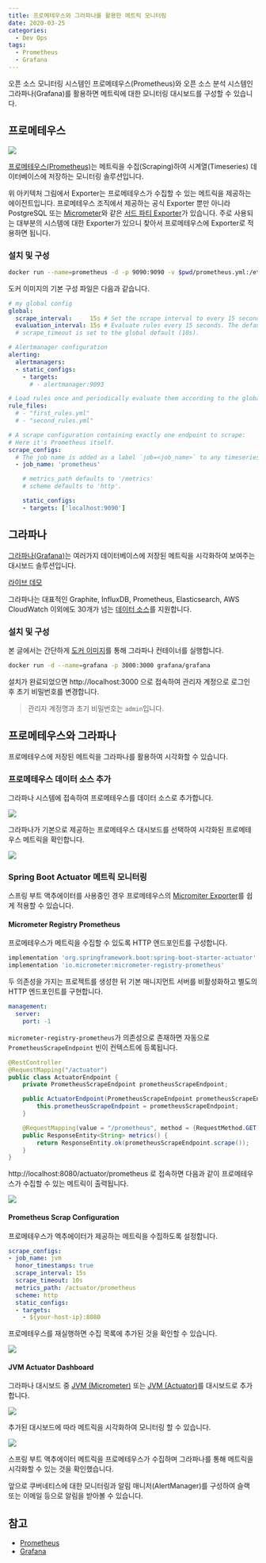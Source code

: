 ```yaml
---
title: 프로메테우스와 그라파나를 활용한 메트릭 모니터링
date: 2020-03-25
categories:
  - Dev Ops
tags:
  - Prometheus
  - Grafana
---
```


오픈 소스 모니터링 시스템인 프로메테우스(Prometheus)와 오픈 소스 분석 시스템인 그라파나(Grafana)를 활용하면 메트릭에 대한 모니터링 대시보드를 구성할 수 있습니다.

## 프로메테우스

![](https://prometheus.io/assets/architecture.png)

[프로메테우스(Prometheus)](https://prometheus.io/)는 메트릭을 수집(Scraping)하여 시계열(Timeseries) 데이터베이스에 저장하는 모니터링 솔루션입니다.

위 아키텍처 그림에서 Exporter는 프로메테우스가 수집할 수 있는 메트릭을 제공하는 에이전트입니다. 프로메테우스 조직에서 제공하는 공식 Exporter 뿐만 아니라 PostgreSQL 또는 [Micrometer](https://micrometer.io/docs/registry/prometheus)와 같은 [서드 파티 Exporter](https://prometheus.io/docs/instrumenting/exporters/)가 있습니다. 주로 사용되는 대부분의 시스템에 대한 Exporter가 있으니 찾아서 프로메테우스에 Exporter로 적용하면 됩니다.

### 설치 및 구성

```sh
docker run --name=prometheus -d -p 9090:9090 -v $pwd/prometheus.yml:/etc/prometheus/prometheus.yml prom/prometheus
```

도커 이미지의 기본 구성 파일은 다음과 같습니다.
```yml
# my global config
global:
  scrape_interval:     15s # Set the scrape interval to every 15 seconds. Default is every 1 minute.
  evaluation_interval: 15s # Evaluate rules every 15 seconds. The default is every 1 minute.
  # scrape_timeout is set to the global default (10s).

# Alertmanager configuration
alerting:
  alertmanagers:
  - static_configs:
    - targets:
      # - alertmanager:9093

# Load rules once and periodically evaluate them according to the global 'evaluation_interval'.
rule_files:
  # - "first_rules.yml"
  # - "second_rules.yml"

# A scrape configuration containing exactly one endpoint to scrape:
# Here it's Prometheus itself.
scrape_configs:
  # The job name is added as a label `job=<job_name>` to any timeseries scraped from this config.
  - job_name: 'prometheus'

    # metrics_path defaults to '/metrics'
    # scheme defaults to 'http'.

    static_configs:
    - targets: ['localhost:9090']
```

## 그라파나
[그라파나(Grafana)](https://grafana.com/grafana/)는 여러가지 데이터베이스에 저장된 메트릭을 시각화하여 보여주는 대시보드 솔루션입니다.

[라이브 데모](https://play.grafana.org/d/000000012/grafana-play-home?orgId=1)

그라파나는 대표적인 Graphite, InfluxDB, Prometheus, Elasticsearch, AWS CloudWatch 이외에도 30개가 넘는 [데이터 소스](https://grafana.com/grafana/plugins?direction=asc&orderBy=weight&type=datasource)를 지원합니다.

### 설치 및 구성
본 글에서는 간단하게 [도커 이미지](https://grafana.com/grafana/download?platform=docker)를 통해 그라파나 컨테이너를 실행합니다.

```sh
docker run -d --name=grafana -p 3000:3000 grafana/grafana
```

설치가 완료되었으면 http://localhost:3000 으로 접속하여 관리자 계정으로 로그인 후 초기 비밀번호를 변경합니다.

> 관리자 계정명과 초기 비밀번호는 `admin`입니다.

## 프로메테우스와 그라파나
프로메테우스에 저장된 메트릭을 그라파나를 활용하여 시각화할 수 있습니다.

### 프로메테우스 데이터 소스 추가
그라파나 시스템에 접속하여 프로메테우스를 데이터 소스로 추가합니다.

![](/dev-ops/images/grafana-datasource-prometheus-configuration.PNG#full)

그라파나가 기본으로 제공하는 프로메테우스 대시보드를 선택하여 시각화된 프로메테우스 메트릭을 확인합니다.

![](/dev-ops/images/grafana-datasource-prometheus-dashboard.PNG#full)

### Spring Boot Actuator 메트릭 모니터링
스프링 부트 액추에이터를 사용중인 경우 프로메테우스의 [Micromiter Exporter](https://micrometer.io/docs/registry/prometheus)를 쉽게 적용할 수 있습니다.

#### Micrometer Registry Prometheus
프로메테우스가 메트릭을 수집할 수 있도록 HTTP 엔드포인트를 구성합니다.

```groovy
implementation 'org.springframework.boot:spring-boot-starter-actuator'
implementation 'io.micrometer:micrometer-registry-prometheus'
```

두 의존성을 가지는 프로젝트를 생성한 뒤 기본 매니지먼트 서버를 비활성화하고 별도의 HTTP 엔드포인트를 구현합니다.

```yml
management:
  server:
    port: -1
```

`micrometer-registry-prometheus`가 의존성으로 존재하면 자동으로 `PrometheusScrapeEndpoint` 빈이 컨텍스트에 등록됩니다.

```java
@RestController
@RequestMapping("/actuator")
public class ActuatorEndpoint {
    private PrometheusScrapeEndpoint prometheusScrapeEndpoint;

    public ActuatorEndpoint(PrometheusScrapeEndpoint prometheusScrapeEndpoint) {
        this.prometheusScrapeEndpoint = prometheusScrapeEndpoint;
    }

    @RequestMapping(value = "/prometheus", method = {RequestMethod.GET, RequestMethod.POST}, produces = MediaType.TEXT_PLAIN_VALUE)
    public ResponseEntity<String> metrics() {
        return ResponseEntity.ok(prometheusScrapeEndpoint.scrape());
    }
}
```

http://localhost:8080/actuator/prometheus 로 접속하면 다음과 같이 프로메테우스가 수집할 수 있는 메트릭이 출력됩니다.

![](/spring/images/spring-boot-actuator-prometheus-metrics.PNG#full)  

#### Prometheus Scrap Configuration
프로메테우스가 엑추에이터가 제공하는 메트릭을 수집하도록 설정합니다.

```yml
scrape_configs:
- job_name: jvm
  honor_timestamps: true
  scrape_interval: 15s
  scrape_timeout: 10s
  metrics_path: /actuator/prometheus
  scheme: http
  static_configs:
  - targets:
    - ${your-host-ip}:8080
```

프로메테우스를 재실행하면 수집 목록에 추가된 것을 확인할 수 있습니다.

![](/dev-ops/images/prometheus-scraping-targets.PNG#full)

#### JVM Actuator Dashboard
그라파나 대시보드 중 [JVM (Micrometer)](https://grafana.com/grafana/dashboards/4701) 또는 [JVM (Actuator)](https://grafana.com/grafana/dashboards/9568)를 대시보드로 추가합니다.

![](/dev-ops/images/grafana-dashboard-import.PNG#full)

추가된 대시보드에 따라 메트릭을 시각화하여 모니터링 할 수 있습니다.

![](/dev-ops/images/grafana-dashboard-stats.PNG#full)

스프링 부트 액추에이터 메트릭을 프로메테우스가 수집하며 그라파나를 통해 메트릭을 시각화할 수 있는 것을 확인했습니다.

앞으로 쿠버네티스에 대한 모니터링과 알림 매니저(AlertManager)를 구성하여 슬랙 또는 이메일 등으로 알림을 받아볼 수 있습니다.

## 참고
- [Prometheus](https://prometheus.io/)
- [Grafana](https://grafana.com/grafana/)

